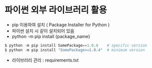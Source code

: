 # 파이썬 외부 라이브러리 활용
- pip 이용하여 설치 ( Package Installer for Python )
- 파이썬 설치 시 같이 설치되어 있음
- python -m pip install {package_name}
```python
$ python -m pip install SomePackage==1.0.4    # specific version
$ python -m pip install "SomePackage>=1.0.4"  # minimum version
```
- 라이브러리 관리 : requirements.txt